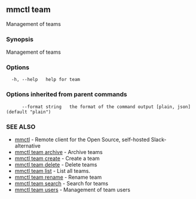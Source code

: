 ## mmctl team

Management of teams

### Synopsis

Management of teams

### Options

```
  -h, --help   help for team
```

### Options inherited from parent commands

```
      --format string   the format of the command output [plain, json] (default "plain")
```

### SEE ALSO

* [mmctl](mmctl.md)	 - Remote client for the Open Source, self-hosted Slack-alternative
* [mmctl team archive](mmctl_team_archive.md)	 - Archive teams
* [mmctl team create](mmctl_team_create.md)	 - Create a team
* [mmctl team delete](mmctl_team_delete.md)	 - Delete teams
* [mmctl team list](mmctl_team_list.md)	 - List all teams.
* [mmctl team rename](mmctl_team_rename.md)	 - Rename team
* [mmctl team search](mmctl_team_search.md)	 - Search for teams
* [mmctl team users](mmctl_team_users.md)	 - Management of team users

